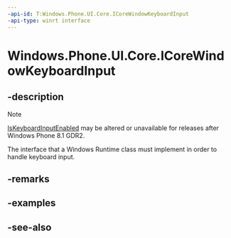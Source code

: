 ```yaml
---
-api-id: T:Windows.Phone.UI.Core.ICoreWindowKeyboardInput
-api-type: winrt interface
---
```


<!-- Interface syntax.
public interface ICoreWindowKeyboardInput : 
-->

# Windows.Phone.UI.Core.ICoreWindowKeyboardInput

## -description
> [!NOTE]
> [IsKeyboardInputEnabled](icorewindowkeyboardinput_iskeyboardinputenabled.md) may be altered or unavailable for releases after Windows Phone 8.1 GDR2.

The interface that a Windows Runtime class must implement in order to handle keyboard input.

## -remarks

## -examples

## -see-also